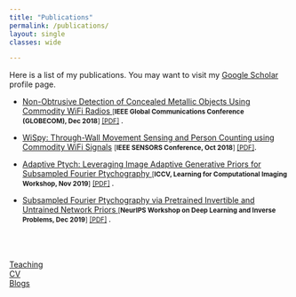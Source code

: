 ```yaml
---
title: "Publications"
permalink: /publications/
layout: single
classes: wide

---
```




Here is a list of my publications. You may want to visit my <a href="https://scholar.google.com/citations?user=6SO2wqUAAAAJ&hl=en" target="_blank">Google Scholar</a> profile page.

*  <a href=" https://ieeexplore.ieee.org/abstract/document/8647871" target="_blank"> Non-Obtrusive Detection of Concealed Metallic Objects Using Commodity WiFi Radios </a> <small>[**IEEE Global Communications Conference (GLOBECOM), Dec 2018**] <a href="https://asif-hanif.github.io/_pages/GLOBCOMM2018.pdf" target="_blank">[PDF]</a> </small> .



* <a href="https://ieeexplore.ieee.org/abstract/document/8589770" target="_blank">WiSpy: Through-Wall Movement Sensing and Person Counting using Commodity WiFi Signals</a> <small>[**IEEE SENSORS Conference, Oct 2018**] <a href="https://asif-hanif.github.io/_pages/SENSORS2018.pdf" target="_blank">[PDF]</a></small>. 

  

* <a href="http://openaccess.thecvf.com/content_ICCVW_2019/html/LCI/Shamshad_Adaptive_Ptych_Leveraging_Image_Adaptive_Generative_Priors_for_Subsampled_Fourier_ICCVW_2019_paper.html " target="_blank"> Adaptive Ptych: Leveraging Image Adaptive Generative Priors for Subsampled Fourier Ptychography </a>  <small>[**ICCV, Learning for Computational Imaging Workshop, Nov 2019**] <a href="https://asif-hanif.github.io/_pages/ICCV2019.pdf" target="_blank">[PDF]</a> </small>.



* <a href="https://openreview.net/forum?id=SyxJpm3cLH" target="_blank"> Subsampled Fourier Ptychography via Pretrained Invertible and Untrained Network Priors  </a>  <small>[**NeurIPS Workshop on Deep Learning and Inverse Problems, Dec 2019**] <a href="https://asif-hanif.github.io/_pages/NIPS2019.pdf" target="_blank">[PDF]</a> </small>.



<br />
<br />
<br />
<a href="/teaching/">Teaching</a>
<br />
<a href="/_pages/CV.pdf">CV</a>
<br />
<a href="/blogs/">Blogs</a>
